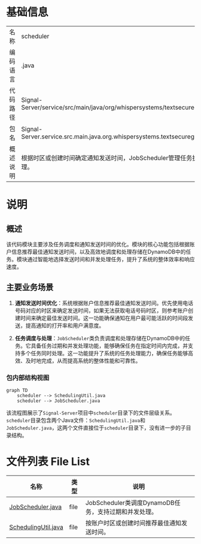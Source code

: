 # 基础信息

|      |      |
|------|------|
| 名称 | scheduler |
| 编码语言 | .java |
| 代码路径 | Signal-Server/service/src/main/java/org/whispersystems/textsecuregcm/scheduler |
| 包名 | Signal-Server.service.src.main.java.org.whispersystems.textsecuregcm.scheduler |
| 概述说明 | 根据时区或创建时间确定通知发送时间，JobScheduler管理任务执行和并发处理。 |

# 说明

## 概述
该代码模块主要涉及任务调度和通知发送时间的优化。模块的核心功能包括根据账户信息推荐最佳通知发送时间，以及高效地调度和处理存储在DynamoDB中的任务。模块通过智能地选择发送时间和并发处理任务，提升了系统的整体效率和响应速度。

## 主要业务场景
1. **通知发送时间优化**：系统根据账户信息推荐最佳通知发送时间。优先使用电话号码对应的时区来确定发送时间，如果无法获取电话号码时区，则参考账户创建时间来确定最佳发送时间。这一功能确保通知在用户最可能活跃的时间段发送，提高通知的打开率和用户满意度。

2. **任务调度与处理**：`JobScheduler`类负责调度和处理存储在DynamoDB中的任务。它具备任务过期和并发处理功能，能够确保任务在指定时间内完成，并支持多个任务同时处理。这一功能提升了系统的任务处理能力，确保任务能够高效、及时地完成，从而提高系统的整体性能和可靠性。


### 包内部结构视图

```mermaid
graph TD
    scheduler --> SchedulingUtil.java
    scheduler --> JobScheduler.java
```

该流程图展示了`Signal-Server`项目中`scheduler`目录下的文件层级关系。`scheduler`目录包含两个Java文件：`SchedulingUtil.java`和`JobScheduler.java`，这两个文件直接位于`scheduler`目录下，没有进一步的子目录结构。

# 文件列表 File List

| 名称   | 类型  | 说明 |
|-------|------|-------------|
| [JobScheduler.java](JobScheduler.md) | file | JobScheduler类调度DynamoDB任务，支持过期和并发处理。 |
| [SchedulingUtil.java](SchedulingUtil.md) | file | 按账户时区或创建时间推荐最佳通知发送时间。 |


